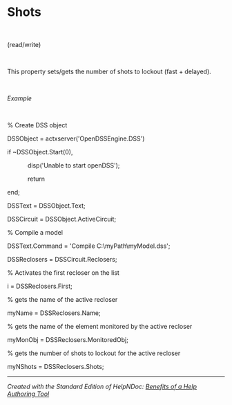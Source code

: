 # Shots

&nbsp;

(read/write)

&nbsp;

This property sets/gets the number of shots to lockout (fast + delayed).

&nbsp;

*Example*

&nbsp;

% Create DSS object

DSSObject = actxserver('OpenDSSEngine.DSS')

if ~DSSObject.Start(0),

&nbsp; &nbsp; &nbsp; &nbsp; &nbsp; &nbsp; disp('Unable to start openDSS');

&nbsp; &nbsp; &nbsp; &nbsp; &nbsp; &nbsp; return

end;

DSSText = DSSObject.Text;

DSSCircuit = DSSObject.ActiveCircuit;

% Compile a model &nbsp; &nbsp;

DSSText.Command = 'Compile C:\\myPath\\myModel.dss';

DSSReclosers = DSSCircuit.Reclosers;

% Activates the first recloser on the list

i = DSSReclosers.First;

% gets the name of the active recloser

myName = DSSReclosers.Name;

% gets the name of the element monitored by the active recloser

myMonObj = DSSReclosers.MonitoredObj;

% gets the number of shots to lockout for the active recloser

myNShots = DSSReclosers.Shots;

***
_Created with the Standard Edition of HelpNDoc: [Benefits of a Help Authoring Tool](<https://www.helpauthoringsoftware.com/articles/what-is-a-help-authoring-tool/>)_
